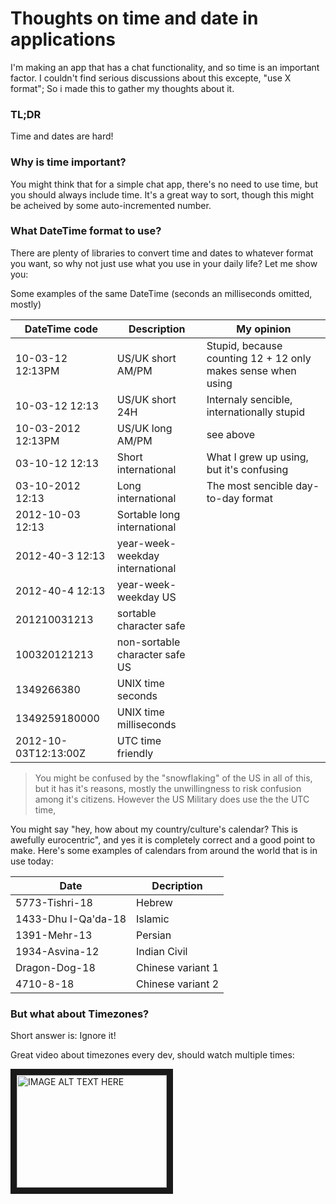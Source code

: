 # Thoughts on time and date in applications
I'm making an app that has a chat functionality, and so time is an important factor. I couldn't find serious discussions about this excepte, "use X format"; So i made this to gather my thoughts about it.

### TL;DR
Time and dates are hard!

### Why is time important?
You might think that for a simple chat app, there's no need to use time, but you should always include time. It's a great way to sort, though this might be acheived by some auto-incremented number.

### What DateTime format to use?
There are plenty of libraries to convert time and dates to whatever format you want, so why not just use what you use in your daily life? Let me show you:

Some examples of the same DateTime (seconds an milliseconds omitted, mostly)

DateTime code | Description | My opinion 
--- | --- | ---
10-03-12 12:13PM | US/UK short AM/PM | Stupid, because counting 12 + 12 only makes sense when using 
10-03-12 12:13 | US/UK short 24H | Internaly sencible, internationally stupid
10-03-2012 12:13PM | US/UK long AM/PM | see above
03-10-12 12:13 | Short international | What I grew up using, but it's confusing
03-10-2012 12:13 | Long international | The most sencible day-to-day format
2012-10-03 12:13 | Sortable long international | 
2012-40-3 12:13 | year-week-weekday international
2012-40-4 12:13 | year-week-weekday US
201210031213 | sortable character safe
100320121213 | non-sortable character safe US
1349266380 | UNIX time seconds
1349259180000 | UNIX time milliseconds
2012-10-03T12:13:00Z | UTC time friendly

> You might be confused by the "snowflaking" of the US in all of this, but it has it's reasons, mostly the unwillingness to risk confusion among it's citizens. However the US Military does use the the UTC time, 

You might say "hey, how about my country/culture's calendar? This is awefully eurocentric", and yes it is completely correct and a good point to make. Here's some examples of calendars from around the world that is in use today:

Date | Decription
--- | --- 
5773-Tishri-18 | Hebrew
1433-Dhu I-Qa'da-18 | Islamic
1391-Mehr-13 | Persian
1934-Asvina-12 | Indian Civil
Dragon-Dog-18 | Chinese variant 1
4710-8-18 | Chinese variant 2






### But what about Timezones?
Short answer is: Ignore it!

Great video about timezones every dev, should watch multiple times:

<a href="http://www.youtube.com/watch?feature=player_embedded&v=-5wpm-gesOY
" target="_blank"><img src="http://img.youtube.com/vi/-5wpm-gesOY/0.jpg" 
alt="IMAGE ALT TEXT HERE" width="240" height="180" border="10" /></a>
